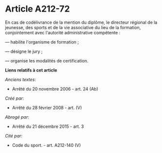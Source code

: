 # Article A212-72

En cas de codélivrance de la mention du diplôme, le directeur régional de la jeunesse, des sports et de la vie associative du
lieu de la formation, conjointement avec l'autorité administrative compétente :

― habilite l'organisme de formation ;

― désigne le jury ;

― organise les modalités de certification.

**Liens relatifs à cet article**

_Anciens textes_:

  - Arrêté du 20 novembre 2006 - art. 24 (Ab)

_Créé par_:

  - Arrêté du 28 février 2008 - art. (V)

_Abrogé par_:

  - Arrêté du 21 décembre 2015 - art. 3

_Cité par_:

  - Code du sport. - art. A212-140 (V)
